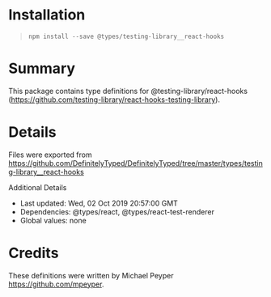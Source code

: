 # Installation
> `npm install --save @types/testing-library__react-hooks`

# Summary
This package contains type definitions for @testing-library/react-hooks (https://github.com/testing-library/react-hooks-testing-library).

# Details
Files were exported from https://github.com/DefinitelyTyped/DefinitelyTyped/tree/master/types/testing-library__react-hooks

Additional Details
 * Last updated: Wed, 02 Oct 2019 20:57:00 GMT
 * Dependencies: @types/react, @types/react-test-renderer
 * Global values: none

# Credits
These definitions were written by Michael Peyper <https://github.com/mpeyper>.
